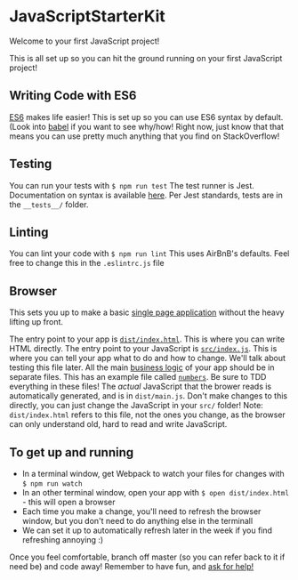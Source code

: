 # JavaScriptStarterKit

Welcome to your first JavaScript project!

This is all set up so you can hit the ground running on your first JavaScript project!

## Writing Code with ES6
[ES6](https://www.w3schools.com/js/js_es6.asp) makes life easier!
This is set up so you can use ES6 syntax by default. (Look into [babel](https://babeljs.io/) if you want to see why/how!
Right now, just know that that means you can use pretty much anything that you find on StackOverflow!

## Testing
You can run your tests with `$ npm run test`
The test runner is Jest. Documentation on syntax is available [here](https://jestjs.io/docs/en/expect).
Per Jest standards, tests are in the `__tests__/` folder.

## Linting
You can lint your code with `$ npm run lint`
This uses AirBnB's defaults. Feel free to change this in the `.eslintrc.js` file

## Browser
This sets you up to make a basic [single page application](https://en.wikipedia.org/wiki/Single-page_application) without the heavy lifting up front.

The entry point to your app is [`dist/index.html`](dist/index.html). This is where you can write HTML directly.
The entry point to your JavaScript is [`src/index.js`](src/index.js). This is where you can tell your app what to do and how to change. We'll talk about testing this file later. 
All the main [business logic](https://en.wikipedia.org/wiki/Business_logic) of your app should be in separate files. This has an example file called [`numbers`](src/numbers.js). Be sure to TDD everything in these files!
The _actual_ JavaScript that the brower reads is automatically generated, and is in `dist/main.js`. Don't make changes to this directly, you can just change the JavaScript in your `src/` folder! Note: `dist/index.html` refers to this file, not the ones you change, as the browser can only understand old, hard to read and write JavaScript.


## To get up and running
- In a terminal window, get Webpack to watch your files for changes with `$ npm run watch`
- In an other terminal window, open your app with `$ open dist/index.html` - this will open a browser
- Each time you make a change, you'll need to refresh the browser window, but you don't need to do anything else in the terminall
- We can set it up to automatically refresh later in the week if you find refreshing annoying :)

Once you feel comfortable, branch off master (so you can refer back to it if need be) and code away! Remember to have fun, and [ask for help!](https://8thlight.com/blog/chris-peak/2013/09/20/i-am-not-an-island.html)
